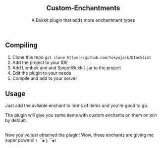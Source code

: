 <h2  align="center">Custom-Enchantments</h2>
<p  align="center">A Bukkit plugin that adds more enchantment types</p>

<br/>

## Compiling

1. Clone this repo ```git clone https://github.com/tokyojack/Blacklist```
2. Add the project to your IDE
3. Add Lombok and and Spigot/Bukkit .jar to the project 
4. Edit the plugin to your needs
5. Compile and add to your server

## Usage

Just add the avliable enchant to lore's of items and you're good to go. 

The plugin will give you some items with custom enchants on them on join by default.

##

Now you've just obtained the plugin! Wow, these enchants are giving me super powers! ```( ͡◉ ͜ʖ ͡◉)```
